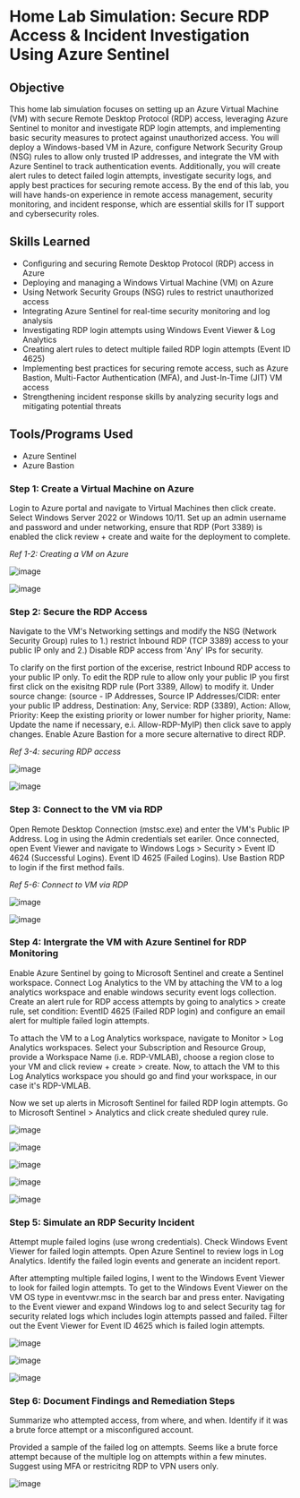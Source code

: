 # Home Lab Simulation: Secure RDP Access & Incident Investigation Using Azure Sentinel

## Objective

This home lab simulation focuses on setting up an Azure Virtual Machine (VM) with secure Remote Desktop Protocol (RDP) access, leveraging Azure Sentinel to monitor and investigate RDP login attempts, and implementing basic security measures to protect against unauthorized access. You will deploy a Windows-based VM in Azure, configure Network Security Group (NSG) rules to allow only trusted IP addresses, and integrate the VM with Azure Sentinel to track authentication events. Additionally, you will create alert rules to detect failed login attempts, investigate security logs, and apply best practices for securing remote access. By the end of this lab, you will have hands-on experience in remote access management, security monitoring, and incident response, which are essential skills for IT support and cybersecurity roles.

## Skills Learned

- Configuring and securing Remote Desktop Protocol (RDP) access in Azure
- Deploying and managing a Windows Virtual Machine (VM) on Azure
- Using Network Security Groups (NSG) rules to restrict unauthorized access
- Integrating Azure Sentinel for real-time security monitoring and log analysis
- Investigating RDP login attempts using Windows Event Viewer & Log Analytics
- Creating alert rules to detect multiple failed RDP login attempts (Event ID 4625)
- Implementing best practices for securing remote access, such as Azure Bastion, Multi-Factor Authentication (MFA), and 
  Just-In-Time (JIT) VM access
- Strengthening incident response skills by analyzing security logs and mitigating potential threats

## Tools/Programs Used

- Azure Sentinel
- Azure Bastion

### Step 1: Create a Virtual Machine on Azure

Login to Azure portal and navigate to Virtual Machines then click create. Select Windows Server 2022 or Windows 10/11. Set up an admin username and password and under networking, ensure that RDP (Port 3389) is enabled the click review + create and waite for the deployment to complete.

*Ref 1-2: Creating a VM on Azure*

![image](https://github.com/user-attachments/assets/1aeff27d-269c-466d-9251-c0ba831f0ed2)

![image](https://github.com/user-attachments/assets/149d5a65-e415-46b0-963b-b721b31328bd)

### Step 2: Secure the RDP Access

Navigate to the VM's Networking settings and modify the NSG (Network Security Group) rules to 1.) restrict Inbound RDP (TCP 3389) access to your public IP only and 2.) Disable RDP access from 'Any' IPs for security. 

To clarify on the first portion of the excerise, restrict Inbound RDP access to your public IP only. To edit the RDP rule to allow only your public IP you first first click on the exisitng RDP rule (Port 3389, Allow) to modify it. Under source change: (source - IP Addresses, Source IP Addresses/CIDR: enter your public IP address, Destination: Any, Service: RDP (3389), Action: Allow, Priority: Keep the existing priority or lower number for higher priority, Name: Update the name if necessary, e.i. Allow-RDP-MyIP) then click save to apply changes. Enable Azure Bastion for a more secure alternative to direct RDP.

*Ref 3-4: securing RDP access*

![image](https://github.com/user-attachments/assets/48154030-d742-4804-933c-20d884e692b1)

![image](https://github.com/user-attachments/assets/26abf40e-8f59-419c-99ad-7e7596773302)

### Step 3: Connect to the VM via RDP

Open Remote Desktop Connection (mstsc.exe) and enter the VM's Public IP Address. Log in using the Admin credentials set eariler. Once connected, open Event Viewer and navigate to Windows Logs > Security > Event ID 4624 (Successful Logins). Event ID 4625 (Failed Logins). Use Bastion RDP to login if the first method fails.

*Ref 5-6: Connect to VM via RDP*

![image](https://github.com/user-attachments/assets/b4e129f4-b5f6-45c5-b785-3a19aa722931)

![image](https://github.com/user-attachments/assets/fa5a6ced-11e9-430c-86dd-62941b798851)

### Step 4: Intergrate the VM with Azure Sentinel for RDP Monitoring

Enable Azure Sentinel by going to Microsoft Sentinel and create a Sentinel workspace. Connect Log Analytics to the VM by attaching the VM to a log analytics workspace and enable windows security event logs collection. Create an alert rule for RDP access attempts by going to analytics > create rule, set condition: EventID 4625 (Failed RDP login) and configure an email alert for multiple failed login attempts.

To attach the VM to a Log Analytics workspace, navigate to Monitor > Log Analytics workspaces. Select your Subscription and Resource Group, provide a Workspace Name (i.e. RDP-VMLAB), choose a region close to your VM and click review + create > create. Now, to attach the VM to this Log Analytics workspace you should go and find your workspace, in our case it's RDP-VMLAB. 

Now we set up alerts in Microsoft Sentinel for failed RDP login attempts. Go to Microsoft Sentinel > Analytics and click create sheduled qurey rule. 

![image](https://github.com/user-attachments/assets/efd2173c-1515-4612-b1fe-f88ef1d92e08)

![image](https://github.com/user-attachments/assets/d3ff66d2-44ab-4879-a974-c695e90533aa)

![image](https://github.com/user-attachments/assets/5138f65e-740a-4a37-988b-9defaf4c44c5)

![image](https://github.com/user-attachments/assets/5ddab10a-ceb0-4c19-bf26-b084ff0b8a1a)

![image](https://github.com/user-attachments/assets/3e28512a-ba51-4d48-8d4c-d9783d18d031)


### Step 5: Simulate an RDP Security Incident

Attempt muple failed logins (use wrong credentials). Check Windows Event Viewer for failed login attempts. Open Azure Sentinel to review logs in Log Analytics. Identify the failed login events and generate an incident report.

After attempting multiple failed logins, I went to the Windows Event Viewer to look for failed login attempts. To get to the Windows Event Viewer on the VM OS type in eventvwr.msc in the search bar and press enter. Navigating to the Event viewer and expand Windows log to and select Security tag for security related logs which includes login attempts passed and failed. Filter out the Event Viewer for Event ID 4625 which is failed login attempts. 

![image](https://github.com/user-attachments/assets/bcd5ef67-c27c-4170-b1f2-8141b03fcf5f)

![image](https://github.com/user-attachments/assets/e54b5494-7f31-41fb-ba03-272a26bd283b)

![image](https://github.com/user-attachments/assets/030196d6-b17c-4925-a3a5-8261dd13ae7e)

### Step 6: Document Findings and Remediation Steps

Summarize who attempted access, from where, and when. Identify if it was a brute force attempt or a misconfigured account.

Provided a sample of the failed log on attempts. Seems like a brute force attempt because of the multiple log on attempts within a few minutes. Suggest using MFA or restricitng RDP to VPN users only.

![image](https://github.com/user-attachments/assets/16c91646-c6af-4403-a94e-59be1e461c08)





